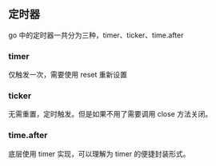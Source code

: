 ## 定时器

go 中的定时器一共分为三种，timer、ticker、time.after

### timer

仅触发一次，需要使用 reset 重新设置

### ticker

无需重置，定时触发。但是如果不用了需要调用 close 方法关闭。

### time.after

底层使用 timer 实现，可以理解为 timer 的便捷封装形式。

